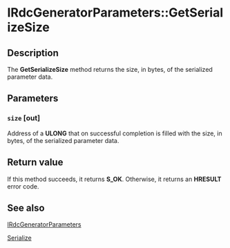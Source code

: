 # IRdcGeneratorParameters::GetSerializeSize

## Description

The **GetSerializeSize** method
returns the size, in bytes, of the serialized parameter data.

## Parameters

### `size` [out]

Address of a **ULONG** that on successful completion is filled with the size, in
bytes, of the serialized parameter data.

## Return value

If this method succeeds, it returns **S_OK**. Otherwise, it returns an **HRESULT** error code.

## See also

[IRdcGeneratorParameters](https://learn.microsoft.com/previous-versions/windows/desktop/api/msrdc/nn-msrdc-irdcgeneratorparameters)

[Serialize](https://learn.microsoft.com/previous-versions/windows/desktop/api/msrdc/nf-msrdc-irdcgeneratorparameters-serialize)